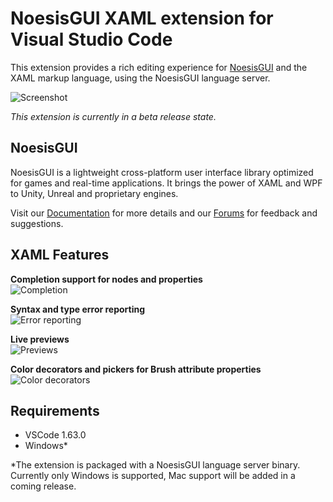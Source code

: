 # NoesisGUI XAML extension for Visual Studio Code

This extension provides a rich editing experience for [NoesisGUI](https://www.noesisengine.com/) and the XAML markup language, using the NoesisGUI language server.

![Screenshot](https://i.ibb.co/Mgcxg01/Header-Screenshot.png)

*This extension is currently in a beta release state.*

## NoesisGUI

NoesisGUI is a lightweight cross-platform user interface library optimized for games and real-time applications. It brings the power of XAML and WPF to Unity, Unreal and proprietary engines.

Visit our [Documentation](https://www.noesisengine.com/docs/Gui.Core.Index.html) for more details and our [Forums](https://www.noesisengine.com/forums/) for feedback and suggestions.

## XAML Features

**Completion support for nodes and properties**     
![Completion](https://i.ibb.co/mvGw5Yf/Feature-Completion.gif)

**Syntax and type error reporting**                 
![Error reporting](https://i.ibb.co/kSFKVYw/Feature-Error.png)

**Live previews**                                 
![Previews](https://i.ibb.co/nwY90JF/Feature-Previews.gif)

**Color decorators and pickers for Brush attribute properties**
![Color decorators](https://i.ibb.co/hZMnkjJ/Feature-Color.png)

## Requirements

- VSCode 1.63.0
- Windows*

*The extension is packaged with a NoesisGUI language server binary. Currently only Windows is supported, Mac support will be added in a coming release.